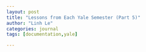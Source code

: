 ```yaml
---
layout: post
title: "Lessons from Each Yale Semester (Part 5)"
author: "Linh Le"
categories: journal
tags: [documentation,yale]

---
```


